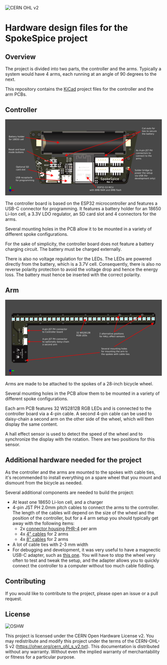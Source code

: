 ![CERN OHL v2](https://img.shields.io/badge/license-CERN%20OHL%20v2-blue)

# Hardware design files for the SpokeSpice project

## Overview

The project is divided into two parts, the controller and the arms. Typically a system would have 4 arms, each running at an angle of 90 degrees to the next.

This repository contains the [KiCad](https://kicad.org) project files for the controller and the arm PCBs.

## Controller

![Controller](Controller/A/controller-annotated.png)

The controller board is based on the ESP32 microcontroller and features a USB-C connector for programming. It features a battery holder for an 18650 Li-Ion cell, a 3.3V LDO regulator, an SD card slot and 4 connectors for the arms.

Several mounting holes in the PCB allow it to be mounted in a variety of different spoke configurations.

For the sake of simplicity, the controller board does not feature a battery charging circuit. The battery must be charged externally.

There is also no voltage regulation for the LEDs. The LEDs are powered directly from the battery, which is a 3.7V cell. Consequently, there is also no reverse polarity protection to avoid the voltage drop and hence the energy loss. The battery must hence be inserted with the correct polarity.

## Arm

![Arm](Arm/A/arm-annotated.png)

Arms are made to be attached to the spokes of a 28-inch bicycle wheel.

Several mounting holes in the PCB allow them to be mounted in a variety of different spoke configurations.

Each arm PCB features 32 WS2812B RGB LEDs and is connected to the controller board via a 4-pin cable. A second 4-pin cable can be used to daisy-chain a second arm on the other side of the wheel, which will then display the same content.

A hall effect sensor is used to detect the speed of the wheel and to synchronize the display with the rotation. There are two positions for this sensor.

## Additional hardware needed for the project

As the controller and the arms are mounted to the spokes with cable ties, it's recommended to install everything on a spare wheel that you mount and dismount from the bicycle as needed.

Several additional components are needed to build the project:

- At least one 18650 Li-Ion cell, and a charger
- 4-pin JST PH 2.0mm pitch cables to connect the arms to the controller. The length of the cables will depend on the size of the wheel and the position of the controller, but for a 4 arm setup you should typically get away with the following items:
  - 2x [connector housing PHR-4](https://octopart.com/phr-4-jst-279167?r=sp) per arm
  - 4x [4" cables](https://octopart.com/asphsph24k102-jst-99062288) for 2 arms
  - 4x [8" cables](https://octopart.com/asphsph24k152-jst-99062289) for 2 arms
- A lot of cable ties with 2-3 mm width
- For debugging and development, it was very useful to have a magnectic USB-C adapter, such as [this one](https://www.amazon.com/aucon-Magnetic-Connector-Charging-Transfer/dp/B098J4R2D8/). You will have to stop the wheel very often to test and tweak the setup, and the adapter allows you to quickly connect the controller to a computer without too much cable fiddling.

## Contributing

If you would like to contribute to the project, please open an issue or a pull request.

## License

![OSHW](https://upload.wikimedia.org/wikipedia/commons/thumb/f/fd/Open-source-hardware-logo.svg/200px-Open-source-hardware-logo.svg.png)

This project is licensed under the CERN Open Hardware License v2. You may redistribute and modify this project under the terms of the CERN-OHL-S v2 (https://ohwr.org/cern_ohl_s_v2.txt). This documentation is distributed without any warranty. Without even the implied warranty of merchantability or fitness for a particular purpose.